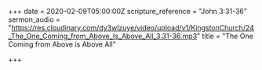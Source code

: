 +++
date = 2020-02-09T05:00:00Z
scripture_reference = "John 3:31-36"
sermon_audio = "https://res.cloudinary.com/dy3wlzuye/video/upload/v1/KingstonChurch/24_The_One_Coming_from_Above_Is_Above_All_3.31-36.mp3"
title = "The One Coming from Above is Above All"

+++
